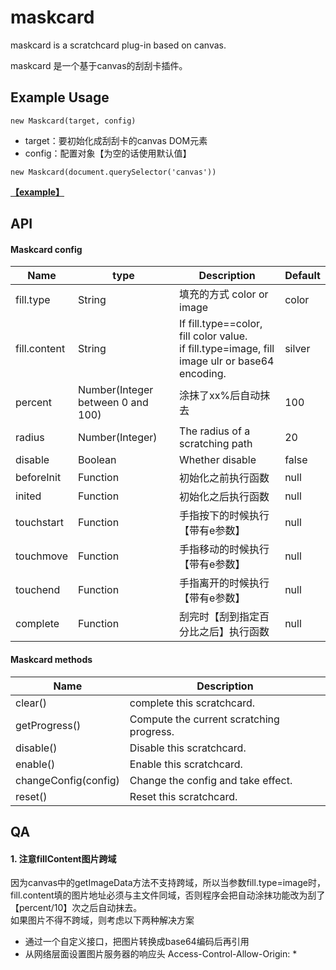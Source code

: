 # maskcard

maskcard is a scratchcard plug-in based on canvas.

maskcard 是一个基于canvas的刮刮卡插件。

## Example Usage
```
new Maskcard(target, config)
```
- target：要初始化成刮刮卡的canvas DOM元素
- config：配置对象【为空的话使用默认值】

```
new Maskcard(document.querySelector('canvas'))
```


**[【example】](example.html)**

## API

#### Maskcard config
Name | type | Description | Default
--- | --- | --- | ---
fill.type | String | 填充的方式 color or image | color
fill.content | String | If fill.type==color, fill color value.<br>if fill.type=image, fill image ulr or base64 encoding. | silver
percent | Number(Integer between 0 and 100) | 涂抹了xx%后自动抹去 | 100
radius | Number(Integer) | The radius of a scratching path | 20
disable | Boolean | Whether disable | false
beforeInit | Function | 初始化之前执行函数 | null
inited | Function | 初始化之后执行函数 | null
touchstart | Function | 手指按下的时候执行【带有e参数】 | null
touchmove | Function | 手指移动的时候执行【带有e参数】 | null
touchend | Function | 手指离开的时候执行【带有e参数】 | null
complete | Function | 刮完时【刮到指定百分比之后】执行函数 | null


#### Maskcard methods
Name | Description
--- | ---
clear() | complete this scratchcard.
getProgress() | Compute the current scratching progress.
disable() | Disable this scratchcard.
enable() | Enable this scratchcard.
changeConfig(config) | Change the config and take effect.
reset() | Reset this scratchcard.

## QA
#### 1. 注意fillContent图片跨域
因为canvas中的getImageData方法不支持跨域，所以当参数fill.type=image时，fill.content填的图片地址必须与主文件同域，否则程序会把自动涂抹功能改为刮了【percent/10】次之后自动抹去。  
如果图片不得不跨域，则考虑以下两种解决方案
- 通过一个自定义接口，把图片转换成base64编码后再引用
- 从网络层面设置图片服务器的响应头 Access-Control-Allow-Origin: *